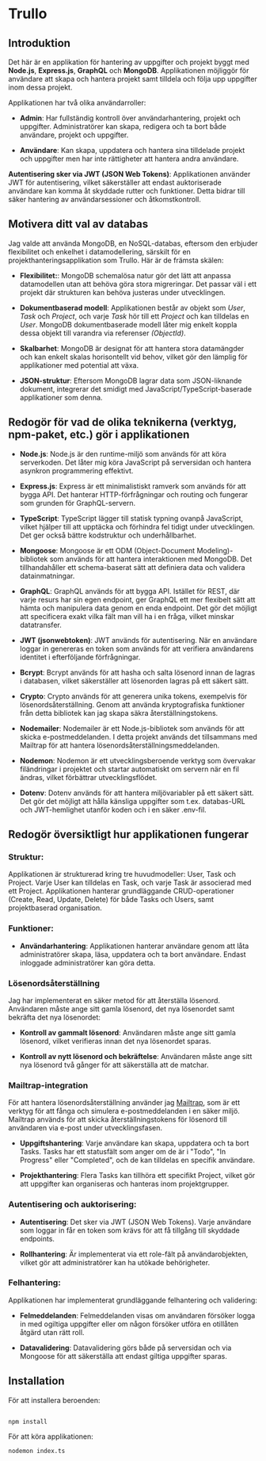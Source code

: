 # Trullo

## Introduktion

Det här är en applikation för hantering av uppgifter och projekt byggt med __Node.js__, __Express.js__, __GraphQL__ och __MongoDB__. Applikationen möjliggör för användare att skapa och hantera projekt samt tilldela och följa upp uppgifter inom dessa projekt.

Applikationen har två olika användarroller:

- **Admin**: Har fullständig kontroll över användarhantering, projekt och uppgifter. Administratörer kan skapa, redigera och ta bort både användare, projekt och uppgifter.

 - **Användare**: Kan skapa, uppdatera och hantera sina tilldelade projekt och uppgifter men har inte rättigheter att hantera andra användare.

__Autentisering sker via JWT (JSON Web Tokens)__: Applikationen använder JWT för autentisering, vilket säkerställer att endast auktoriserade användare kan komma åt skyddade rutter och funktioner. Detta bidrar till säker hantering av användarsessioner och åtkomstkontroll.

## Motivera ditt val av databas

Jag valde att använda MongoDB, en NoSQL-databas, eftersom den erbjuder flexibilitet och enkelhet i datamodellering, särskilt för en projekthanteringsapplikation som Trullo. Här är de främsta skälen:

- **Flexibilitet:**:
MongoDB schemalösa natur gör det lätt att anpassa datamodellen utan att behöva göra stora migreringar. Det passar väl i ett projekt där strukturen kan behöva justeras under utvecklingen.

- **Dokumentbaserad modell**:
 Applikationen består av objekt som _User_, _Task_ och _Project_, och varje _Task_ hör till ett _Project_ och kan tilldelas en _User_. MongoDB
dokumentbaserade modell låter mig enkelt koppla dessa objekt till varandra via referenser _(ObjectId)_.

- **Skalbarhet**:
MongoDB är designat för att hantera stora datamängder och kan enkelt skalas horisontellt vid behov, vilket gör den lämplig för applikationer med potential att växa.

- **JSON-struktur**:
Eftersom MongoDB lagrar data som JSON-liknande dokument, integrerar det smidigt med JavaScript/TypeScript-baserade applikationer som denna.

## Redogör för vad de olika teknikerna (verktyg, npm-paket, etc.) gör i applikationen

- **Node.js**:
Node.js är den runtime-miljö som används för att köra serverkoden. Det låter mig köra JavaScript på serversidan och hantera asynkron programmering effektivt.

- **Express.js**:
Express är ett minimalistiskt ramverk som används för att bygga API. Det hanterar HTTP-förfrågningar och routing och fungerar som grunden för GraphQL-servern.

- **TypeScript**:
TypeScript lägger till statisk typning ovanpå JavaScript, vilket hjälper till att upptäcka och förhindra fel tidigt under utvecklingen. Det ger också bättre kodstruktur och underhållbarhet.

- **Mongoose**:
Mongoose är ett ODM (Object-Document Modeling)-bibliotek som används för att hantera interaktionen med MongoDB. Det tillhandahåller ett schema-baserat sätt att definiera data och validera datainmatningar.

- **GraphQL**:
GraphQL används för att bygga API. Istället för REST, där varje resurs har sin egen endpoint, ger GraphQL ett mer flexibelt sätt att hämta och manipulera data genom en enda endpoint. Det gör det möjligt att specificera exakt vilka fält man vill ha i en fråga, vilket minskar datatransfer.

- **JWT (jsonwebtoken)**:
JWT används för autentisering. När en användare loggar in genereras en token som används för att verifiera användarens identitet i efterföljande förfrågningar.

- **Bcrypt**:
Bcrypt används för att hasha och salta lösenord innan de lagras i databasen, vilket säkerställer att lösenorden lagras på ett säkert sätt.

- **Crypto**:
Crypto används för att generera unika tokens, exempelvis för lösenordsåterställning. Genom att använda kryptografiska funktioner från detta bibliotek kan jag skapa säkra återställningstokens.

- **Nodemailer**:
Nodemailer är ett Node.js-bibliotek som används för att skicka e-postmeddelanden. I detta projekt används det tillsammans med Mailtrap för att hantera lösenordsåterställningsmeddelanden.

- **Nodemon**:
Nodemon är ett utvecklingsberoende verktyg som övervakar filändringar i projektet och startar automatiskt om servern när en fil ändras, vilket förbättrar utvecklingsflödet.

- **Dotenv**:
Dotenv används för att hantera miljövariabler på ett säkert sätt. Det gör det möjligt att hålla känsliga uppgifter som t.ex. databas-URL och JWT-hemlighet utanför koden och i en säker .env-fil.

## Redogör översiktligt hur applikationen fungerar

### Struktur:

Applikationen är strukturerad kring tre huvudmodeller: User, Task och Project. Varje User kan tilldelas en Task, och varje Task är associerad med ett Project. Applikationen hanterar grundläggande CRUD-operationer (Create, Read, Update, Delete) för både Tasks och Users, samt projektbaserad organisation.

### Funktioner:

- **Användarhantering**:
Applikationen hanterar användare genom att låta administratörer skapa, läsa, uppdatera och ta bort användare. Endast inloggade administratörer kan göra detta.

### Lösenordsåterställning
Jag har implementerat en säker metod för att återställa lösenord. Användaren måste ange sitt gamla lösenord, det nya lösenordet samt bekräfta det nya lösenordet:

- **Kontroll av gammalt lösenord**:
Användaren måste ange sitt gamla lösenord, vilket verifieras innan det nya lösenordet sparas.

- **Kontroll av nytt lösenord och bekräftelse**:
Användaren måste ange sitt nya lösenord två gånger för att säkerställa att de matchar.

### Mailtrap-integration

För att hantera lösenordsåterställning använder jag [Mailtrap](https://mailtrap.io/), som är ett verktyg för att fånga och simulera e-postmeddelanden i en säker miljö. Mailtrap används för att skicka återställningstokens för lösenord till användaren via e-post under utvecklingsfasen.

- **Uppgiftshantering**:
Varje användare kan skapa, uppdatera och ta bort Tasks. Tasks har ett statusfält som anger om de är i "Todo", "In Progress" eller "Completed", och de kan tilldelas en specifik användare.

- **Projekthantering**:
Flera Tasks kan tillhöra ett specifikt Project, vilket gör att uppgifter kan organiseras och hanteras inom projektgrupper.

### Autentisering och auktorisering:

- **Autentisering**:
Det sker via JWT (JSON Web Tokens). Varje användare som loggar in får en token som krävs för att få tillgång till skyddade endpoints.

- **Rollhantering**:
Är implementerat via ett role-fält på användarobjekten, vilket gör att administratörer kan ha utökade behörigheter.

### Felhantering:

Applikationen har implementerat grundläggande felhantering och validering:

- **Felmeddelanden**:
Felmeddelanden visas om användaren försöker logga in med ogiltiga uppgifter eller om någon försöker utföra en otillåten åtgärd utan rätt roll.

- **Datavalidering**:
Datavalidering görs både på serversidan och via Mongoose för att säkerställa att endast giltiga uppgifter sparas.

## Installation

För att installera beroenden:
```bash

npm install
```
För att köra applikationen:

```bash
nodemon index.ts
```
